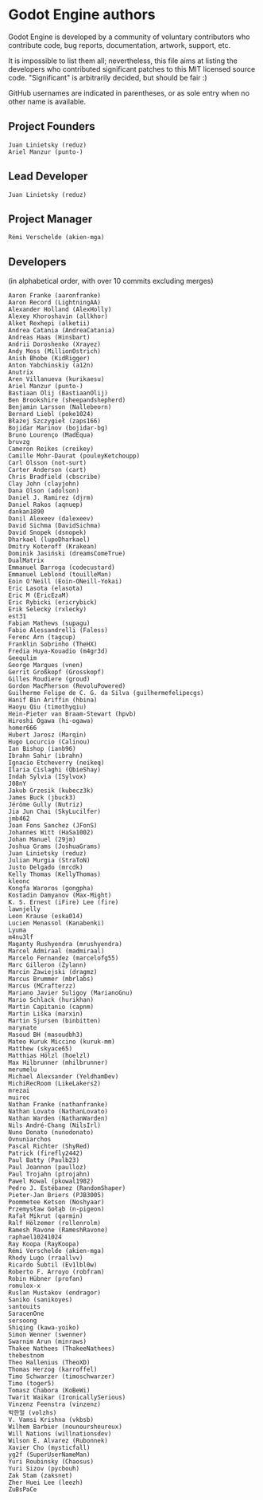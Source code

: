 # Godot Engine authors

Godot Engine is developed by a community of voluntary contributors who
contribute code, bug reports, documentation, artwork, support, etc.

It is impossible to list them all; nevertheless, this file aims at listing
the developers who contributed significant patches to this MIT licensed
source code. "Significant" is arbitrarily decided, but should be fair :)

GitHub usernames are indicated in parentheses, or as sole entry when no other
name is available.

## Project Founders

    Juan Linietsky (reduz)
    Ariel Manzur (punto-)

## Lead Developer

    Juan Linietsky (reduz)

## Project Manager

    Rémi Verschelde (akien-mga)

## Developers

(in alphabetical order, with over 10 commits excluding merges)

    Aaron Franke (aaronfranke)
    Aaron Record (LightningAA)
    Alexander Holland (AlexHolly)
    Alexey Khoroshavin (allkhor)
    Alket Rexhepi (alketii)
    Andrea Catania (AndreaCatania)
    Andreas Haas (Hinsbart)
    Andrii Doroshenko (Xrayez)
    Andy Moss (MillionOstrich)
    Anish Bhobe (KidRigger)
    Anton Yabchinskiy (a12n)
    Anutrix
    Aren Villanueva (kurikaesu)
    Ariel Manzur (punto-)
    Bastiaan Olij (BastiaanOlij)
    Ben Brookshire (sheepandshepherd)
    Benjamin Larsson (Nallebeorn)
    Bernard Liebl (poke1024)
    Błażej Szczygieł (zaps166)
    Bojidar Marinov (bojidar-bg)
    Bruno Lourenço (MadEqua)
    bruvzg
    Cameron Reikes (creikey)
    Camille Mohr-Daurat (pouleyKetchoupp)
    Carl Olsson (not-surt)
    Carter Anderson (cart)
    Chris Bradfield (cbscribe)
    Clay John (clayjohn)
    Dana Olson (adolson)
    Daniel J. Ramirez (djrm)
    Daniel Rakos (aqnuep)
    dankan1890
    Danil Alexeev (dalexeev)
    David Sichma (DavidSichma)
    David Snopek (dsnopek)
    Dharkael (lupoDharkael)
    Dmitry Koteroff (Krakean)
    Dominik Jasiński (dreamsComeTrue)
    DualMatrix
    Emmanuel Barroga (codecustard)
    Emmanuel Leblond (touilleMan)
    Eoin O'Neill (Eoin-ONeill-Yokai)
    Eric Lasota (elasota)
    Eric M (EricEzaM)
    Eric Rybicki (ericrybick)
    Erik Selecký (rxlecky)
    est31
    Fabian Mathews (supagu)
    Fabio Alessandrelli (Faless)
    Ferenc Arn (tagcup)
    Franklin Sobrinho (TheHX)
    Fredia Huya-Kouadio (m4gr3d)
    Geequlim
    George Marques (vnen)
    Gerrit Großkopf (Grosskopf)
    Gilles Roudiere (groud)
    Gordon MacPherson (RevoluPowered)
    Guilherme Felipe de C. G. da Silva (guilhermefelipecgs)
    Hanif Bin Ariffin (hbina)
    Haoyu Qiu (timothyqiu)
    Hein-Pieter van Braam-Stewart (hpvb)
    Hiroshi Ogawa (hi-ogawa)
    homer666
    Hubert Jarosz (Marqin)
    Hugo Locurcio (Calinou)
    Ian Bishop (ianb96)
    Ibrahn Sahir (ibrahn)
    Ignacio Etcheverry (neikeq)
    Ilaria Cislaghi (QbieShay)
    Indah Sylvia (ISylvox)
    J08nY
    Jakub Grzesik (kubecz3k)
    James Buck (jbuck3)
    Jérôme Gully (Nutriz)
    Jia Jun Chai (SkyLucilfer)
    jmb462
    Joan Fons Sanchez (JFonS)
    Johannes Witt (HaSa1002)
    Johan Manuel (29jm)
    Joshua Grams (JoshuaGrams)
    Juan Linietsky (reduz)
    Julian Murgia (StraToN)
    Justo Delgado (mrcdk)
    Kelly Thomas (KellyThomas)
    kleonc
    Kongfa Waroros (gongpha)
    Kostadin Damyanov (Max-Might)
    K. S. Ernest (iFire) Lee (fire)
    lawnjelly
    Leon Krause (eska014)
    Lucien Menassol (Kanabenki)
    Lyuma
    m4nu3lf
    Maganty Rushyendra (mrushyendra)
    Marcel Admiraal (madmiraal)
    Marcelo Fernandez (marcelofg55)
    Marc Gilleron (Zylann)
    Marcin Zawiejski (dragmz)
    Marcus Brummer (mbrlabs)
    Marcus (MCrafterzz)
    Mariano Javier Suligoy (MarianoGnu)
    Mario Schlack (hurikhan)
    Martin Capitanio (capnm)
    Martin Liška (marxin)
    Martin Sjursen (binbitten)
    marynate
    Masoud BH (masoudbh3)
    Mateo Kuruk Miccino (kuruk-mm)
    Matthew (skyace65)
    Matthias Hölzl (hoelzl)
    Max Hilbrunner (mhilbrunner)
    merumelu
    Michael Alexsander (YeldhamDev)
    MichiRecRoom (LikeLakers2)
    mrezai
    muiroc
    Nathan Franke (nathanfranke)
    Nathan Lovato (NathanLovato)
    Nathan Warden (NathanWarden)
    Nils André-Chang (NilsIrl)
    Nuno Donato (nunodonato)
    Ovnuniarchos
    Pascal Richter (ShyRed)
    Patrick (firefly2442)
    Paul Batty (Paulb23)
    Paul Joannon (paulloz)
    Paul Trojahn (ptrojahn)
    Pawel Kowal (pkowal1982)
    Pedro J. Estébanez (RandomShaper)
    Pieter-Jan Briers (PJB3005)
    Poommetee Ketson (Noshyaar)
    Przemysław Gołąb (n-pigeon)
    Rafał Mikrut (qarmin)
    Ralf Hölzemer (rollenrolm)
    Ramesh Ravone (RameshRavone)
    raphael10241024
    Ray Koopa (RayKoopa)
    Rémi Verschelde (akien-mga)
    Rhody Lugo (rraallvv)
    Ricardo Subtil (Ev1lbl0w)
    Roberto F. Arroyo (robfram)
    Robin Hübner (profan)
    romulox-x
    Ruslan Mustakov (endragor)
    Saniko (sanikoyes)
    santouits
    SaracenOne
    sersoong
    Shiqing (kawa-yoiko)
    Simon Wenner (swenner)
    Swarnim Arun (minraws)
    Thakee Nathees (ThakeeNathees)
    thebestnom
    Theo Hallenius (TheoXD)
    Thomas Herzog (karroffel)
    Timo Schwarzer (timoschwarzer)
    Timo (toger5)
    Tomasz Chabora (KoBeWi)
    Twarit Waikar (IronicallySerious)
    Vinzenz Feenstra (vinzenz)
    박한얼 (volzhs)
    V. Vamsi Krishna (vkbsb)
    Wilhem Barbier (nounoursheureux)
    Will Nations (willnationsdev)
    Wilson E. Alvarez (Rubonnek)
    Xavier Cho (mysticfall)
    yg2f (SuperUserNameMan)
    Yuri Roubinsky (Chaosus)
    Yuri Sizov (pycbouh)
    Zak Stam (zaksnet)
    Zher Huei Lee (leezh)
    ZuBsPaCe
